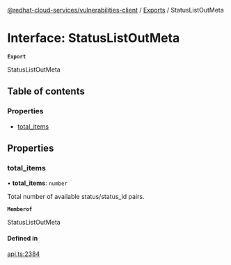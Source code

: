 [@redhat-cloud-services/vulnerabilities-client](../README.md) / [Exports](../modules.md) / StatusListOutMeta

# Interface: StatusListOutMeta

**`Export`**

StatusListOutMeta

## Table of contents

### Properties

- [total\_items](StatusListOutMeta.md#total_items)

## Properties

### total\_items

• **total\_items**: `number`

Total number of available status/status_id pairs.

**`Memberof`**

StatusListOutMeta

#### Defined in

[api.ts:2384](https://github.com/RedHatInsights/javascript-clients/blob/main/packages/vulnerabilities/api.ts#L2384)

